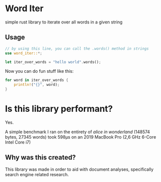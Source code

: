 # Word Iter

simple rust library to iterate over all words in a given string


## Usage

```rust
// by using this line, you can call the .words() method in strings
use word_iter::*;

let iter_over_words = "hello world".words();
```

Now you can do fun stuff like this:
```rust
for word in iter_over_words {
    println!("{}", word);
}
```

# Is this library performant?
Yes.

A simple benchmark I ran on the entirety of _alice in wonderland_ (148574 bytes, 27345 words) took 598μs on an 2019 MacBook Pro (2,6 GHz 6-Core Intel Core i7)



## Why was this created?
This library was made in order to aid with document analyses, specifically search engine related research.
